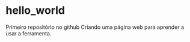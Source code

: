 # hello_world
Primeiro repositório no github
Criando uma página web para aprender 
a usar a ferramenta.